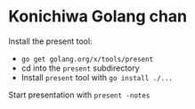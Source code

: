 # Konichiwa Golang chan

Install the present tool:
- `go get golang.org/x/tools/present`
- cd into the `present` subdirectory
- Install `present` tool with `go install ./...`

Start presentation with `present -notes`
